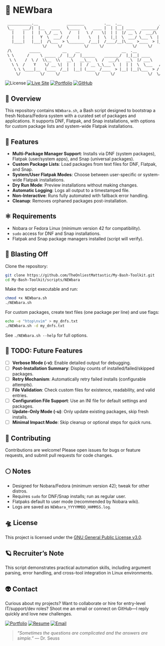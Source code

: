 # 🐧 NEWbara

```txt
 ___________.__             ________         .__  .__                 __   
 \__    ___/|  |__   ____   \_____  \   ____ |  | |__| ____   _______/  |_ 
   |    |   |  |  \_/ __ \   /   |   \ /    \|  | |  |/ __ \ /  ___/\   __\
   |    |   |   Y  \  ___/  /    |    \   |  \  |_|  \  ___/ \___ \  |  |  
   |____|   |___|  /\___  > \_______  /___|  /____/__|\___  >____  > |__|  
                 \/     \/          \/     \/             \/     \/        
 /\        _____          __    __                   __  .__             /\
 \ \      /     \ _____ _/  |__/  |______    _______/  |_|__| ____      / /
  \ \    /  \ /  \\__  \\   __\   __\__  \  /  ___/\   __\  |/ ___\    / / 
   \ \  /    Y    \/ __ \|  |  |  |  / __ \_\___ \  |  | |  \  \___   / /  
    \ \ \____|__  (____  /__|  |__| (____  /____  > |__| |__|\___  > / /   
     \/         \/     \/                \/     \/               \/  \/    
```

![License](https://img.shields.io/badge/License-GPL--3.0-bd93f9?style=for-the-badge&logo=gnu&logoColor=white&labelColor=6272a4)
[![Live Site](https://img.shields.io/badge/Toolkit-Site-bd93f9?style=for-the-badge&logo=githubpages&logoColor=white&labelColor=6272a4)](https://theonliestmattastic.github.io/my-bash-toolkit/)
[![Portfolio](https://img.shields.io/badge/Portfolio-bd93f9?style=for-the-badge&logo=githubpages&logoColor=white&labelColor=6272a4)](https://theonliestmattastic.github.io/)
[![GitHub](https://img.shields.io/badge/GitHub-Profile-bd93f9?style=for-the-badge&logo=github&logoColor=white&labelColor=6272a4)](https://github.com/theonliestmattastic)

## 🔭 Overview

This repository contains `NEWbara.sh`, a Bash script designed to bootstrap a fresh Nobara/Fedora system with a curated set of packages and applications. It supports DNF, Flatpak, and Snap installations, with options for custom package lists and system-wide Flatpak installations.

## 🌟 Features

- **Multi-Package Manager Support**: Installs via DNF (system packages), Flatpak (user/system apps), and Snap (universal packages).
- **Custom Package Lists**: Load packages from text files for DNF, Flatpak, and Snap.
- **System/User Flatpak Modes**: Choose between user-specific or system-wide Flatpak installations.
- **Dry Run Mode**: Preview installations without making changes.
- **Automatic Logging**: Logs all output to a timestamped file.
- **Non-Interactive**: Runs fully automated with fallback error handling.
- **Cleanup**: Removes orphaned packages post-installation.

## ⚛️ Requirements

- Nobara or Fedora Linux (minimum version 42 for compatibility).
- `sudo` access for DNF and Snap installations.
- Flatpak and Snap package managers installed (script will verify).

## 🚀 Blasting Off

Clone the repository:

```sh
git clone https://github.com/TheOnliestMattastic/My-Bash-Toolkit.git
cd My-Bash-Toolkit/scripts/NEWbara
```

Make the script executable and run:

```sh
chmod +x NEWbara.sh
./NEWbara.sh
```

For custom packages, create text files (one package per line) and use flags:

```sh
echo -e "htop\nvim" > my_dnfs.txt
./NEWbara.sh -d my_dnfs.txt
```

See `./NEWbara.sh --help` for full options.

## 🌠 TODO: Future Features

- [ ] **Verbose Mode (-v)**: Enable detailed output for debugging.
- [ ] **Post-Installation Summary**: Display counts of installed/failed/skipped packages.
- [ ] **Retry Mechanism**: Automatically retry failed installs (configurable attempts).
- [ ] **File Validation**: Check custom files for existence, readability, and valid entries.
- [ ] **Configuration File Support**: Use an INI file for default settings and packages.
- [ ] **Update-Only Mode (-u)**: Only update existing packages, skip fresh installs.
- [ ] **Minimal Impact Mode**: Skip cleanup or optional steps for quick runs.

## 🌌 Contributing

Contributions are welcome! Please open issues for bugs or feature requests, and submit pull requests for code changes.

## 🌕 Notes

- Designed for Nobara/Fedora (minimum version 42); tweak for other distros.
- Requires `sudo` for DNF/Snap installs; run as regular user.
- Flatpaks default to user mode (recommended by Nobara wiki).
- Logs are saved as `NEWbara_YYYYMMDD_HHMMSS.log`.

## 🛸 License

This project is licensed under the [GNU General Public License v3.0](https://www.gnu.org/licenses/gpl-3.0.html).

## 🪐 Recruiter’s Note

This script demonstrates practical automation skills, including argument parsing, error handling, and cross-tool integration in Linux environments.

## 👽 Contact  

Curious about my projects? Want to collaborate or hire for entry-level IT/support/dev roles? Shoot me an email or connect on GitHub—I reply quickly and love new challenges.  

[![Portfolio](https://img.shields.io/badge/Portfolio-Live_Site-bd93f9?style=for-the-badge&logo=githubpages&logoColor=white&labelColor=6272a4)](https://theonliestmattastic.github.io/)
[![Resume](https://img.shields.io/badge/Resume-PDF-bd93f9?style=for-the-badge&logo=adobeacrobatreader&logoColor=white&labelColor=6272a4)](https://raw.githubusercontent.com/theonliestmattastic/theonliestmattastic.github.io/main/assets/docs/resume.pdf)
[![Email](https://img.shields.io/badge/Email-matthew.poole485%40gmail.com-bd93f9?style=for-the-badge&logo=gmail&logoColor=white&labelColor=6272a4)](mailto:matthew.poole485@gmail.com)  

> *“Sometimes the questions are complicated and the answers are simple.”* — Dr. Seuss  
